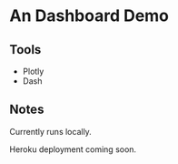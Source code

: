 # An Dashboard Demo

## Tools
* Plotly
* Dash

## Notes

Currently runs locally.

Heroku deployment coming soon.

